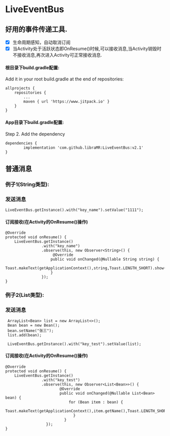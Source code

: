 # LiveEventBus
## 好用的事件传递工具.
- [x]  生命周期感知，自动取消订阅
- [x]  当Activity处于活跃状态即OnResume()时候,可以接收消息,当Activity销毁时不接收消息,再次进入Activity可正常接收消息.

####  根目录下build.gradle配置:
Add it in your root build.gradle at the end of repositories:

	allprojects {
		repositories {
			...
			maven { url 'https://www.jitpack.io' }
		}
	}
 
#### App目录下build.gradle配置:
Step 2. Add the dependency

	dependencies {
	        implementation 'com.github.libraMR:LiveEventBus:v2.1'
	}  	 
## 普通消息 
### 例子1(String类型):  
### 发送消息
```
LiveEventBus.getInstance().with("key_name").setValue("1111");
```
#### 订阅接收(在Activity的OnResume()操作)
```
@Override
protected void onResume() {
	LiveEventBus.getInstance()
               	.with("key_name")
               	.observe(this, new Observer<String>() {
                  	 @Override
                   	public void onChanged(@Nullable String string) {
				Toast.makeText(getApplicationContext(),string,Toast.LENGTH_SHORT).show();
                   	}
               	});
}
```  
### 例子2(List类型):  
### 发送消息
```
 ArrayList<Bean> list = new ArrayList<>();
 Bean bean = new Bean();
 bean.setName("张三");
 list.add(bean);
 
 LiveEventBus.getInstance().with("key_test").setValue(list);
``` 
#### 订阅接收(在Activity的OnResume()操作)
```
@Override
protected void onResume() {
	LiveEventBus.getInstance()
                .with("key_test")
                .observe(this, new Observer<List<Bean>>() {
                    	@Override
                    	public void onChanged(@Nullable List<Bean> bean) {
                            for (Bean item : bean) {
                            	Toast.makeText(getApplicationContext(),item.getName(),Toast.LENGTH_SHORT).show();
                              }
                    	  }
                  });
}
```
